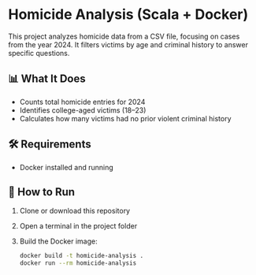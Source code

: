 # Homicide Analysis (Scala + Docker)

This project analyzes homicide data from a CSV file, focusing on cases from the year 2024. It filters victims by age and criminal history to answer specific questions.

## 📊 What It Does

- Counts total homicide entries for 2024
- Identifies college-aged victims (18–23)
- Calculates how many victims had no prior violent criminal history

## 🛠 Requirements

- Docker installed and running

## 🚀 How to Run

1. Clone or download this repository
2. Open a terminal in the project folder
3. Build the Docker image:

   ```bash
   docker build -t homicide-analysis .
   docker run --rm homicide-analysis
